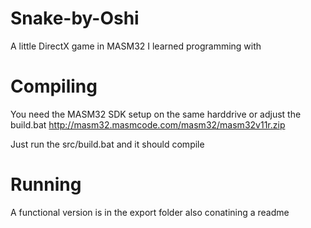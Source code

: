 # Snake-by-Oshi
A little DirectX game in MASM32 I learned programming with

# Compiling
You need the MASM32 SDK setup on the same harddrive or adjust the build.bat 
http://masm32.masmcode.com/masm32/masm32v11r.zip

Just run the src/build.bat and it should compile

# Running
A functional version is in the export folder also conatining a readme